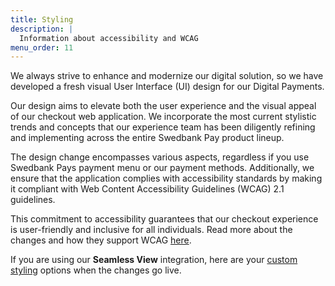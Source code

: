 ```yaml
---
title: Styling
description: |
  Information about accessibility and WCAG
menu_order: 11
---
```


We always strive to enhance and modernize our digital solution, so we have
developed a fresh visual User Interface (UI) design for our Digital Payments.

Our design aims to elevate both the user experience and the visual appeal of our
checkout web application. We incorporate the most current stylistic trends and
concepts that our experience team has been diligently refining and implementing
across the entire Swedbank Pay product lineup.

The design change encompasses various aspects, regardless if you use
Swedbank Pays payment menu or our payment methods. Additionally, we ensure that
the application complies with accessibility standards by making it compliant
with Web Content Accessibility Guidelines (WCAG) 2.1 guidelines.

This commitment to accessibility guarantees that our checkout experience is
user-friendly and inclusive for all individuals. Read more about the changes
and how they support WCAG [here][wcag-presentation].

If you are using our **Seamless View** integration, here are your
[custom styling][custom-styling] options when the changes go live.

[custom-styling]: /checkout-v3/features/optional/custom-styling
[wcag-presentation]: https://www.swedbankpay.com/information/wcag
